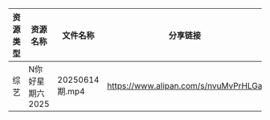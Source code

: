 | 资源类型 | 资源名称       | 文件名称          | 分享链接                                 | 更新时间                |
| ---- | ---------- | ------------- | ------------------------------------ | ------------------- |
| 综艺   | N你好星期六2025 | 20250614期.mp4 | https://www.alipan.com/s/nvuMvPrHLGa | 2025-06-15 00:04:45 |
